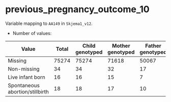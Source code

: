 # previous_pregnancy_outcome_10
Variable mapping to `AA149` in `Skjema1_v12`.
- Number of values:

| Value | Total | Child genotyped | Mother genotyped | Father genotyped |
| ----- | ----- | --------------- | ---------------- | ---------------- |
| Missing | 75274 | 75274 | 71618 | 50067 |
| Non-missing | 34 | 34 | 32 | 17 |
| Live infant born | 16 | 16 | 15 |7 |
| Spontaneous abortion/stillbirth | 18 | 18 | 17 |10 |



